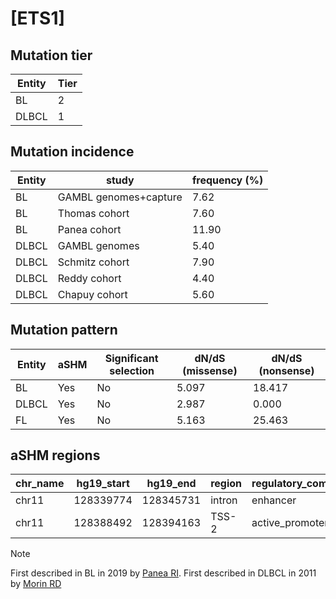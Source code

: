 # [ETS1]

## Mutation tier

|Entity|Tier|
|------|----|
|BL    |2   |
|DLBCL |1   |

## Mutation incidence

|Entity|study                |frequency (%)|
|------|---------------------|-------------|
|BL    |GAMBL genomes+capture| 7.62        |
|BL    |Thomas cohort        | 7.60        |
|BL    |Panea cohort         |11.90        |
|DLBCL |GAMBL genomes        | 5.40        |
|DLBCL |Schmitz cohort       | 7.90        |
|DLBCL |Reddy cohort         | 4.40        |
|DLBCL |Chapuy cohort        | 5.60        |

## Mutation pattern

|Entity|aSHM|Significant selection|dN/dS (missense)|dN/dS (nonsense)|
|------|----|---------------------|----------------|----------------|
|BL    |Yes |No                   |5.097           |18.417          |
|DLBCL |Yes |No                   |2.987           | 0.000          |
|FL    |Yes |No                   |5.163           |25.463          |

## aSHM regions

|chr_name|hg19_start|hg19_end |region|regulatory_comment|
|--------|----------|---------|------|------------------|
|chr11   |128339774 |128345731|intron|enhancer          |
|chr11   |128388492 |128394163|TSS-2 |active_promoter   |

> [!NOTE]
> First described in BL in 2019 by [Panea RI](https://pubmed.ncbi.nlm.nih.gov/31558468). First described in DLBCL in 2011 by [Morin RD](https://pubmed.ncbi.nlm.nih.gov/21796119)